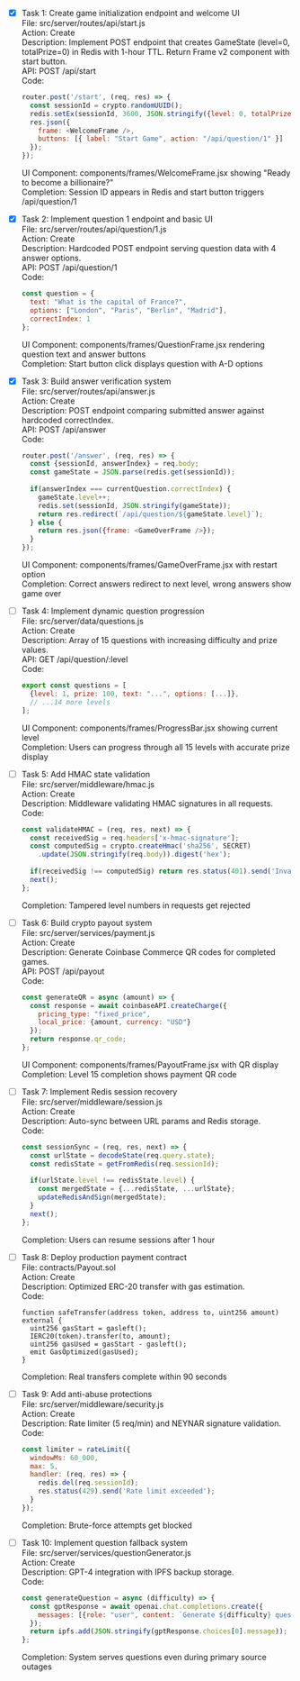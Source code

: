 - [x] Task 1: Create game initialization endpoint and welcome UI  
  File: src/server/routes/api/start.js  
  Action: Create  
  Description: Implement POST endpoint that creates GameState (level=0, totalPrize=0) in Redis with 1-hour TTL. Return Frame v2 component with start button.  
  API: POST /api/start  
  Code:  
  ```javascript
  router.post('/start', (req, res) => {
    const sessionId = crypto.randomUUID();
    redis.setEx(sessionId, 3600, JSON.stringify({level: 0, totalPrize: 0}));
    res.json({
      frame: <WelcomeFrame />,
      buttons: [{ label: "Start Game", action: "/api/question/1" }]
    });
  });
  ```  
  UI Component: components/frames/WelcomeFrame.jsx showing "Ready to become a billionaire?"  
  Completion: Session ID appears in Redis and start button triggers /api/question/1

- [x] Task 2: Implement question 1 endpoint and basic UI  
  File: src/server/routes/api/question/1.js  
  Action: Create  
  Description: Hardcoded POST endpoint serving question data with 4 answer options.  
  API: POST /api/question/1  
  Code:  
  ```javascript
  const question = {
    text: "What is the capital of France?",
    options: ["London", "Paris", "Berlin", "Madrid"],
    correctIndex: 1
  };
  ```  
  UI Component: components/frames/QuestionFrame.jsx rendering question text and answer buttons  
  Completion: Start button click displays question with A-D options

- [x] Task 3: Build answer verification system  
  File: src/server/routes/api/answer.js  
  Action: Create  
  Description: POST endpoint comparing submitted answer against hardcoded correctIndex.  
  API: POST /api/answer  
  Code:  
  ```javascript
  router.post('/answer', (req, res) => {
    const {sessionId, answerIndex} = req.body;
    const gameState = JSON.parse(redis.get(sessionId));
    
    if(answerIndex === currentQuestion.correctIndex) {
      gameState.level++;
      redis.set(sessionId, JSON.stringify(gameState));
      return res.redirect(`/api/question/${gameState.level}`);
    } else {
      return res.json({frame: <GameOverFrame />});
    }
  });
  ```  
  UI Component: components/frames/GameOverFrame.jsx with restart option  
  Completion: Correct answers redirect to next level, wrong answers show game over

- [ ] Task 4: Implement dynamic question progression  
  File: src/server/data/questions.js  
  Action: Create  
  Description: Array of 15 questions with increasing difficulty and prize values.  
  API: GET /api/question/:level  
  Code:  
  ```javascript
  export const questions = [
    {level: 1, prize: 100, text: "...", options: [...]},
    // ...14 more levels
  ];
  ```  
  UI Component: components/frames/ProgressBar.jsx showing current level  
  Completion: Users can progress through all 15 levels with accurate prize display

- [ ] Task 5: Add HMAC state validation  
  File: src/server/middleware/hmac.js  
  Action: Create  
  Description: Middleware validating HMAC signatures in all requests.  
  Code:  
  ```javascript
  const validateHMAC = (req, res, next) => {
    const receivedSig = req.headers['x-hmac-signature'];
    const computedSig = crypto.createHmac('sha256', SECRET)
      .update(JSON.stringify(req.body)).digest('hex');
    
    if(receivedSig !== computedSig) return res.status(401).send('Invalid signature');
    next();
  };
  ```  
  Completion: Tampered level numbers in requests get rejected

- [ ] Task 6: Build crypto payout system  
  File: src/server/services/payment.js  
  Action: Create  
  Description: Generate Coinbase Commerce QR codes for completed games.  
  API: POST /api/payout  
  Code:  
  ```javascript
  const generateQR = async (amount) => {
    const response = await coinbaseAPI.createCharge({
      pricing_type: "fixed_price",
      local_price: {amount, currency: "USD"}
    });
    return response.qr_code;
  };
  ```  
  UI Component: components/frames/PayoutFrame.jsx with QR display  
  Completion: Level 15 completion shows payment QR code

- [ ] Task 7: Implement Redis session recovery  
  File: src/server/middleware/session.js  
  Action: Create  
  Description: Auto-sync between URL params and Redis storage.  
  Code:  
  ```javascript
  const sessionSync = (req, res, next) => {
    const urlState = decodeState(req.query.state);
    const redisState = getFromRedis(req.sessionId);
    
    if(urlState.level !== redisState.level) {
      const mergedState = {...redisState, ...urlState};
      updateRedisAndSign(mergedState);
    }
    next();
  };
  ```  
  Completion: Users can resume sessions after 1 hour

- [ ] Task 8: Deploy production payment contract  
  File: contracts/Payout.sol  
  Action: Create  
  Description: Optimized ERC-20 transfer with gas estimation.  
  Code:  
  ```solidity
  function safeTransfer(address token, address to, uint256 amount) external {
    uint256 gasStart = gasleft();
    IERC20(token).transfer(to, amount);
    uint256 gasUsed = gasStart - gasleft();
    emit GasOptimized(gasUsed);
  }
  ```  
  Completion: Real transfers complete within 90 seconds

- [ ] Task 9: Add anti-abuse protections  
  File: src/server/middleware/security.js  
  Action: Create  
  Description: Rate limiter (5 req/min) and NEYNAR signature validation.  
  Code:  
  ```javascript
  const limiter = rateLimit({
    windowMs: 60_000,
    max: 5,
    handler: (req, res) => {
      redis.del(req.sessionId);
      res.status(429).send('Rate limit exceeded');
    }
  });
  ```  
  Completion: Brute-force attempts get blocked

- [ ] Task 10: Implement question fallback system  
  File: src/server/services/questionGenerator.js  
  Action: Create  
  Description: GPT-4 integration with IPFS backup storage.  
  Code:  
  ```javascript
  const generateQuestion = async (difficulty) => {
    const gptResponse = await openai.chat.completions.create({
      messages: [{role: "user", content: `Generate ${difficulty} question...`}]
    });
    return ipfs.add(JSON.stringify(gptResponse.choices[0].message));
  };
  ```  
  Completion: System serves questions even during primary source outages
